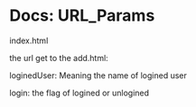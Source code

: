 # Docs: URL_Params

index.html

the url get to the add.html:

<string> loginedUser: Meaning the name of logined user

<boolean> login: the flag of logined or unlogined